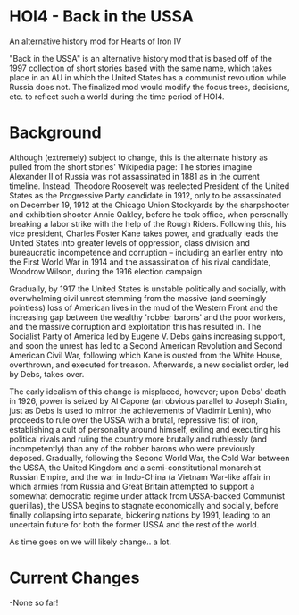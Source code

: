 # HOI4 - Back in the USSA
An alternative history mod for Hearts of Iron IV

"Back in the USSA" is an alternative history mod that is based off of the 1997 collection of short stories based with the same name, which takes place in an AU in which the United States has a communist revolution while Russia does not. The finalized mod would modify the focus trees, decisions, etc. to reflect such a world during the time period of HOI4.

# Background
Although (extremely) subject to change, this is the alternate history as pulled from the short stories' Wikipedia page: 
  The stories imagine Alexander II of Russia was not assassinated in 1881 as in the current timeline. Instead, Theodore Roosevelt was reelected President of the United States as the Progressive Party candidate in 1912, only to be assassinated on December 19, 1912 at the Chicago Union Stockyards by the sharpshooter and exhibition shooter Annie Oakley, before he took office, when personally breaking a labor strike with the help of the Rough Riders. Following this, his vice president, Charles Foster Kane takes power, and gradually leads the United States into greater levels of oppression, class division and bureaucratic incompetence and corruption – including an earlier entry into the First World War in 1914 and the assassination of his rival candidate, Woodrow Wilson, during the 1916 election campaign.

  Gradually, by 1917 the United States is unstable politically and socially, with overwhelming civil unrest stemming from the massive (and seemingly pointless) loss of American lives in the mud of the Western Front and the increasing gap between the wealthy 'robber barons' and the poor workers, and the massive corruption and exploitation this has resulted in. The Socialist Party of America led by Eugene V. Debs gains increasing support, and soon the unrest has led to a Second American Revolution and Second American Civil War, following which Kane is ousted from the White House, overthrown, and executed for treason. Afterwards, a new socialist order, led by Debs, takes over.

  The early idealism of this change is misplaced, however; upon Debs' death in 1926, power is seized by Al Capone (an obvious parallel to Joseph Stalin, just as Debs is used to mirror the achievements of Vladimir Lenin), who proceeds to rule over the USSA with a brutal, repressive fist of iron, establishing a cult of personality around himself, exiling and executing his political rivals and ruling the country more brutally and ruthlessly (and incompetently) than any of the robber barons who were previously deposed. Gradually, following the Second World War, the Cold War between the USSA, the United Kingdom and a semi-constitutional monarchist Russian Empire, and the war in Indo-China (a Vietnam War-like affair in which armies from Russia and Great Britain attempted to support a somewhat democratic regime under attack from USSA-backed Communist guerillas), the USSA begins to stagnate economically and socially, before finally collapsing into separate, bickering nations by 1991, leading to an uncertain future for both the former USSA and the rest of the world.
  
As time goes on we will likely change.. a lot.
# Current Changes
  -None so far!
